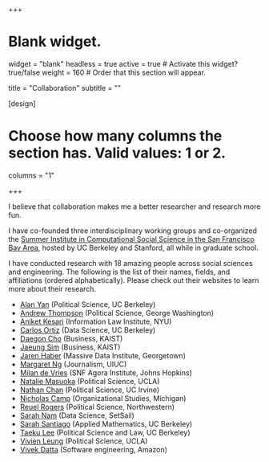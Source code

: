 +++
# Blank widget.
widget = "blank"
headless = true
active = true  # Activate this widget? true/false
weight = 160  # Order that this section will appear.

title = "Collaboration"
subtitle = ""

[design]
  # Choose how many columns the section has. Valid values: 1 or 2.
  columns = "1"

+++

I believe that collaboration makes me a better researcher and research more fun.

I have co-founded three interdisciplinary working groups and co-organized the [Summer Institute in Computational Social Science in the San Francisco Bay Area](https://sicss.io/2020/bay_area/), hosted by UC Berkeley and Stanford, all while in graduate school.

I have conducted research with 18 amazing people across social sciences and engineering. The following is the list of their names, fields, and affiliations (ordered alphabetically). Please check out their websites to learn more about their research. 

* [Alan Yan](https://polisci.berkeley.edu/people/person/alan-yan) (Political Science, UC Berkeley)
* [Andrew Thompson](https://sites.northwestern.edu/athompson/) (Political Science, George Washington)
* [Aniket Kesari](https://akesari12.github.io/) (Information Law Institute, NYU)
* [Carlos Ortiz](https://www.linkedin.com/in/carlosortizdev) (Data Science, UC Berkeley)
* [Daegon Cho](https://www.business.kaist.edu/faculty/dgcho) (Business, KAIST)
* [Jaeung Sim](https://sites.google.com/view/jaeungsim) (Business, KAIST)
* [Jaren Haber](https://www.jarenhaber.com/) (Massive Data Institute, Georgetown)
* [Margaret Ng](https://media.illinois.edu/margaret-yee-man-ng) (Journalism, UIUC)
* [Milan de Vries](https://www.linkedin.com/in/milan-de-vries-567b7376) (SNF Agora Institute, Johns Hopkins)
* [Natalie Masuoka](https://polisci.ucla.edu/person/natalie-masuoka/) (Political Science, UCLA)
* [Nathan Chan](https://scholar.google.com/citations?user=3NKNlWwAAAAJ&hl=en) (Political Science, UC Irvine)
* [Nicholas Camp](https://lsa.umich.edu/orgstudies/people/faculty/npcamp.html) (Organizational Studies, Michigan)
* [Reuel Rogers](https://polisci.northwestern.edu/people/core-faculty/reuel-rogers.html) (Political Science, Northwestern)
* [Sarah Nam](https://www.linkedin.com/in/sarah-nam) (Data Science, SetSail)
* [Sarah Santiago](https://www.linkedin.com/in/sarahnsantiago) (Applied Mathematics, UC Berkeley)
* [Taeku Lee](https://polisci.berkeley.edu/people/person/taeku-lee) (Political Science and Law, UC Berkeley)
* [Vivien Leung](https://sites.google.com/view/vivienleung/home) (Political Science, UCLA)
* [Vivek Datta](https://www.linkedin.com/in/vivek-datta) (Software engineering, Amazon)
